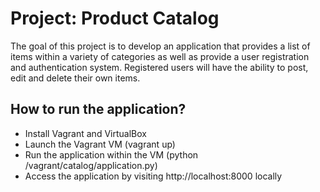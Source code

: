 Project: Product Catalog
========================

The goal of this project is to develop an application that provides a list of items within a variety of categories as well as provide a user registration and authentication system. Registered users will have the ability to post, edit and delete their own items.

How to run the application?
----------------------------
- Install Vagrant and VirtualBox
- Launch the Vagrant VM (vagrant up)
- Run the application within the VM (python /vagrant/catalog/application.py)
- Access the application by visiting http://localhost:8000 locally
